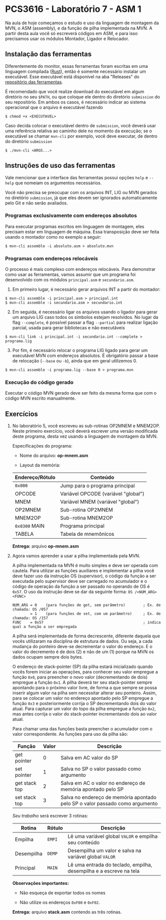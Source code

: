 # PCS3616 - Laboratório 7 - ASM 1

Na aula de hoje começamos o estudo e uso da linguagem de montagem da
MVN, o ASM (assembly), e da função de pilha implementada na MVN.
A partir desta aula você só escreverá códigos em ASM, e para isso
precisamos usar os módulos Montador, Ligador e Relocador.

## Instalação das ferramentas

Diferentemente do monitor, essas ferramentas foram escritas em uma
linguagem compilada ([Rust](https://www.rust-lang.org/)), então é
somente necessário instalar um executável. Esse executável está
disponível na aba "Releases" do
[repositório das ferramentas](https://github.com/PCS3616/mvn-mounter).

É recomendado que você realize download do executável em algum diretório
no seu `$PATH`, ou que coloque ele dentro do diretório `submission` do
seu repositório. Em ambos os casos, é necessário indicar ao sistema
operacional que o arquivo é executável fazendo
```shell
$ chmod +x <EXECUTAVEL>
```

Caso decida colocar o executável dentro de `submission`, você deverá usar
uma referência relativa ao caminho dele no momento da execução; se o
executável se chamar `mvn-cli` por exemplo, você deve executar, de dentro
do diretório `submission`
```shell
$ ./mvn-cli <ARGS...>
```

## Instruções de uso das ferramentas

Vale mencionar que a interface das ferramentas possui opções `help` e
`--help` que nomeiam os argumentos necessários.

Você não precisa se preocupar com os arquivos INT, LIG ou MVN gerados no
diretório `submission`, já que eles devem ser ignorados automaticamente
pelo Git e não serão avaliados.

### Programas exclusivamente com endereços absolutos

Para executar programas escritos em linguagem de montagem, eles precisam
estar em linguagem de máquina. Essa transposição deve ser feita usando o
montador como no exemplo a seguir:
```shell
$ mvn-cli assemble -i absoluto.asm > absoluto.mvn
```

### Programas com endereços relocáveis

O processo é mais complexo com endereços relocáveis.
Para demonstrar como usar as ferramentas, vamos assumir que um programa
foi desenvolvido com os módulos `principal.asm` e `secundario.asm`.

1. Em primeiro lugar, é necessário gerar arquivos INT a partir do montador:
  ```shell
  $ mvn-cli assemble -i principal.asm > principal.int
  $ mvn-cli assemble -i secundario.asm > secundario.int
  ```

2. Em seguida, é necessário ligar os arquivos usando o ligador para gerar um
   arquivo LIG caso todos os símbolos estejam resolvidos.
   No lugar da flag `--complete`, é possível passar a flag `--partial` para
   realizar ligação parcial, usada para gerar bibliotecas e não executáveis
  ```shell
  $ mvn-cli link -i principal.int -i secundario.int --complete > programa.lig
  ```

3. Por fim, é necessário relocar o programa LIG ligado para gerar um
   executável MVN com endereços absolutos.
   É obrigatório passar a base de relocação (`--base` ou `-b`), ainda que em
   geral utilizemos 0.
  ```shell
  $ mvn-cli assemble -i programa.lig --base 0 > programa.mvn
  ```

### Execução do código gerado

Executar o código MVN gerado deve ser feito da mesma forma que com o
código MVN escrito manualmente.

## Exercícios

1.  No laboratório 5, você escreveu as sub-rotinas OP2MNEM e MNEM2OP.
    Neste primeiro exercício, você deverá escrever uma versão modificada
    deste programa, desta vez usando a linguagem de montagem da MVN.

    Especificações do programa:

    -   Nome do arquivo: **op-mnem.asm**

    -   Layout da memória:

    | **Endereço/Rótulo** | **Conteúdo**                          |
    |---------------------|---------------------------------------|
    | `0x000`             | Jump para o programa principal        |
    | OPCODE              | Variável OPCODE (variável \"global\") |
    | MNEM                | Variável MNEM (variável \"global\")   |
    | OP2MNEM             | Sub-rotina OP2MNEM                    |
    | MNEM2OP             | Sub-rotina MNEM2OP                    |
    | `0x0300` MAIN       | Programa principal                    |
    | TABELA              | Tabela de mnemônicos                  |

    **Entrega:** arquivo **op-mnem.asm**

2.  Agora vamos aprender a usar a pilha implementada pela MVN.

    A pilha implementada na MVN é muito simples e deve ser operada com
    cautela. Para utilizar as funções auxiliares e implementar a pilha você
    deve fazer uso da instrução OS (supervisor), o código da função a ser
    executada pelo supervisor deve ser carregado no acumulador e o código de
    operação da função a ser passado no operando de OS é `0x57`. O uso da
    instrução deve se dar da seguinte forma: `OS /<NUM_ARG><FUNC>`

    ```
    NUM_ARG = 0    (para funções de get, sem parâmetro)        ; Ex. de chamada: OS /057
            = 1    (para funções de set, com um parâmetro)     ; Ex. de chamada: OS /157
    FUNC    = 0x57                                             ; indica qual a função a ser empregada
    ```

    A pilha será implementada de forma decrescente, diferente daquela que
    vocês utilizaram na disciplina de estrutura de dados. Ou seja, a cada
    mudança do ponteiro deve-se decrementar o valor do endereço. E o valor
    do decremento é de dois (2) e não de um (1) porque na MVN os dados
    ocupam sempre dois bytes.

    O endereço de stack-pointer (SP) da pilha estará inicializado quando vocês
    forem iniciar as operações, para conhecer seu valor empregue a função
    `0x0`, para preencher o novo valor (decrementando de dois) empregue a
    função `0x1`. A pilha deverá ter seu stack-pointer sempre apontando para o
    próximo valor livre, de forma a que sempre se possa inserir algum valor
    na pilha sem necessitar alterar seu ponteiro. Assim, para se colocar um
    valor no endereço apontado pelo SP empregue a função `0x3` e
    posteriormente corrija o SP decrementando dois do valor
    atual. Para capturar um valor do topo da pilha empregue a função `0x2`,
    mas antes corrija o valor do stack-pointer incrementando dois ao valor
    atual.

    Para chamar uma das funções basta preencher o acumulador com o valor
    correspondente. As funções para uso da pilha são:

    | **Função**    | **Valor**  | **Descrição** |
    |-------------- |------------|---------------|
    | get pointer   | 0          | Salva em AC valor do SP                                                      |
    | set pointer   | 1          | Salva no SP o valor passado como argumento                                   |
    | get stack top | 2          | Salva em AC o valor no endereço de memória apontado pelo SP                  |
    | set stack top | 3          | Salva no endereço de memória apontado pelo SP o valor passado como argumento |

    *Seu trabalho* será escrever 3 rotinas:

    | Rotina        | Rótulo | Descrição |
    |---------------|--------|-----------|
    | Empilha       | `EMPI` | Lê uma variável global `VALOR` e empilha seu conteúdo              |
    | Desempilha    | `DEMP` | Desempilha um valor e salva na variável global `VALOR`             |
    | Principal     | `MAIN` | Lê uma entrada do teclado, empilha, desempilha e a escreve na tela |

    **Observações importantes:**

    - Não esqueça de exportar todos os nomes

    - Não utilize os endereços `0xF00` e `0xF02`.

    **Entrega:** arquivo **stack.asm** contendo as três rotinas.
